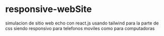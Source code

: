# responsive-webSite
simulacion de sitio web echo con react.js usando tailwind para la parte de css siendo responsivo para telefonos moviles como para computadoras
